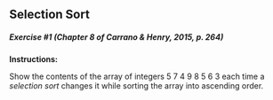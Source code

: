## Selection Sort

##### Exercise #1 (Chapter 8 of Carrano & Henry, 2015, p. 264) 

**Instructions:**

Show the contents of the array of integers 5 7 4 9 8 5 6 3 each time a _selection sort_ changes it while sorting the array into ascending order.